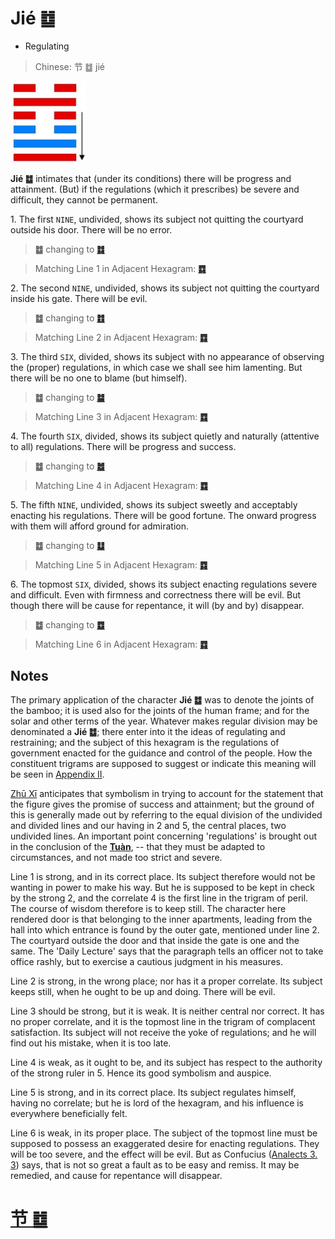 # Jié ䷻

* Regulating

> Chinese: 节 ䷻ jié

<a id="p-197"/>

<img src="shapes/60.10.jpg" width="121" alt="节">

**Jié ䷻** intimates that (under its conditions) there will be progress and attainment.
(But) if the regulations (which it prescribes) be severe and difficult, they cannot be permanent.

1.<a name="60.1"></a> The first `NINE`, undivided, shows its subject not quitting the courtyard outside his door. There will be no error.

> **䷻** changing to [**䷜**](e59d8ekan.md#29.1)

> Matching Line 1 in Adjacent Hexagram: [**䷺**](e6b6a3huan.md#59.1)

<a id="p-198"/>

2.<a name="60.2"></a> The second `NINE`, undivided, shows its subject not quitting the courtyard inside his gate. There will be evil.

> **䷻** changing to [**䷂**](e5b1afzhun.md#3.2)

> Matching Line 2 in Adjacent Hexagram: [**䷺**](e6b6a3huan.md#59.2)

3.<a name="60.3"></a> The third `SIX`, divided, shows its subject with no appearance of observing the (proper) regulations, in which case we shall see him lamenting. But there will be no one to blame (but himself).

> **䷻** changing to [**䷄**](e99c80xu.md#5.3)

> Matching Line 3 in Adjacent Hexagram: [**䷺**](e6b6a3huan.md#59.3)

4.<a name="60.4"></a> The fourth `SIX`, divided, shows its subject quietly and naturally (attentive to all) regulations. There will be progress and success.

> **䷻** changing to [**䷹**](e58591dui.md#58.4)

> Matching Line 4 in Adjacent Hexagram: [**䷺**](e6b6a3huan.md#59.4)

5.<a name="60.5"></a> The fifth `NINE`, undivided, shows its subject sweetly and acceptably enacting his regulations. There will be good fortune. The onward progress with them will afford ground for admiration.

> **䷻** changing to [**䷒**](e4b8b4lin.md#19.5)

> Matching Line 5 in Adjacent Hexagram: [**䷺**](e6b6a3huan.md#59.5)

6.<a name="60.6"></a> The topmost `SIX`, divided, shows its subject enacting regulations severe and difficult. Even with firmness and correctness there will be evil. But though there will be cause for repentance, it will (by and by) disappear.

> **䷻** changing to [**䷼**](e4b8ade5ad9azhongfu.md#61.6)

> Matching Line 6 in Adjacent Hexagram: [**䷺**](e6b6a3huan.md#59.6)

## Notes

The primary application of the character **Jié ䷻** was to denote the joints of the bamboo; it is used also for the joints of the human frame; and for the solar and other terms of the year. Whatever makes regular division may be denominated a **Jié ䷻**; there enter into it the ideas of regulating and restraining; and the subject of this hexagram is the regulations of government enacted for the guidance and control of the people. How the constituent trigrams are supposed to suggest or indicate this meaning will be seen in [Appendix II](appendix02s1.md).

[Zhū Xī](https://en.wikipedia.org/wiki/Zhu_Xi) anticipates that symbolism in trying to account for the statement that the figure gives the promise of success and attainment; but the ground of this is generally made out by referring to the equal division of the undivided and divided lines and our having in 2 and 5, the central places, two undivided lines. An important point concerning 'regulations' is brought out in the conclusion of the [**Tuàn**](https://en.wikipedia.org/wiki/Ten_Wings), -- that they must be adapted to circumstances, and not made too strict and severe.

Line 1 is strong, and in its correct place. Its subject therefore would not be wanting in power to make his way. But he is supposed to be kept in check by the strong 2, and the correlate 4 is the first line in the trigram of peril. The course of wisdom therefore is to keep still. The character here rendered door is that belonging to the inner apartments, leading from the hall into which entrance is found by the outer gate, mentioned under line 2. The courtyard outside the door and that inside the gate is one and the same. The 'Daily Lecture' says that the paragraph tells an officer not to take office rashly, but to exercise a cautious judgment in his measures.

Line 2 is strong, in the wrong place; nor has it a proper correlate. Its subject keeps still, when he ought to be up and doing. There will be evil.

Line 3 should be strong, but it is weak. It is neither central nor correct.
It has no proper correlate, and it is the topmost line in the trigram of complacent satisfaction.
Its subject will not receive the yoke of regulations; and he will find out his mistake, when it is too late.

Line 4 is weak, as it ought to be, and its subject has respect to the authority of the strong ruler in 5. Hence its good symbolism and auspice.

Line 5 is strong, and in its correct place. Its subject regulates himself, having no correlate; but he is lord of the hexagram, and his influence is everywhere beneficially felt.

Line 6 is weak, in its proper place. The subject of the topmost line must be supposed to possess an exaggerated desire for enacting regulations. They will be too severe, and the effect will be evil. But as Confucius ([Analects 3. 3](https://ctext.org/dictionary.pl?if=en&id=1144&remap=gb)) says, that is not so great a fault as to be easy and remiss. It may be remedied, and cause for repentance will disappear.

# [节 ䷻](e88a82jie_cn.md)
